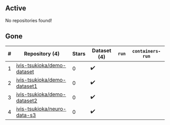 ## Active
No repositories found!

## Gone
| # | Repository (4) | Stars | Dataset (4) | `run` | `containers-run` |
| --- | --- | --- | --- | --- | --- |
| 1 | [ivis-tsukioka/demo-dataset](https://github.com/ivis-tsukioka/demo-dataset) | 0 | :heavy_check_mark: |  |  |
| 2 | [ivis-tsukioka/demo-dataset1](https://github.com/ivis-tsukioka/demo-dataset1) | 0 | :heavy_check_mark: |  |  |
| 3 | [ivis-tsukioka/demo-dataset2](https://github.com/ivis-tsukioka/demo-dataset2) | 0 | :heavy_check_mark: |  |  |
| 4 | [ivis-tsukioka/neuro-data-s3](https://github.com/ivis-tsukioka/neuro-data-s3) | 0 | :heavy_check_mark: |  |  |
